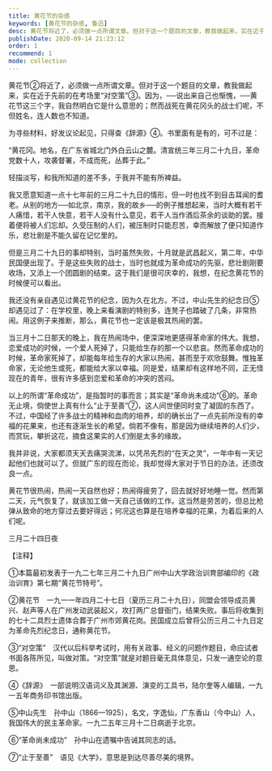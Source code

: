 ```yaml
---
title: 黄花节的杂感
keywords: [黄花节的杂感, 鲁迅]
desc: 黄花节将近了，必须做一点所谓文章。但对于这一个题目的文章，教我做起来，实在近于先前的在考场里“对空策”。因为，──说出来自己也惭愧，──黄花节这三个字，我自然明白它是什么意思的；然而战死在黄花冈头的战士们呢，不但姓名，连人数也不知道。
publishDate: 2020-09-14 21:23:12
order: 1
recommend: 1
mode: collection
---
```


黄花节②将近了，必须做一点所谓文章。但对于这一个题目的文章，教我做起来，实在近于先前的在考场里“对空策”③。因为，──说出来自己也惭愧，──黄花节这三个字，我自然明白它是什么意思的；然而战死在黄花冈头的战士们呢，不但姓名，连人数也不知道。

为寻些材料，好发议论起见，只得查《辞源》④。书里面有是有的，可不过是：

“黄花冈。地名，在广东省城北门外白云山之麓。清宣统三年三月二十九日，革命党数十人，攻袭督署，不成而死，丛葬于此。”

轻描淡写，和我所知道的差不多，于我并不能有所裨益。

我又愿意知道一点十七年前的三月二十九日的情形，但一时也找不到目击耳闻的耆老。从别的地方──如北京，南京，我的故乡──的例子推想起来，当时大概有若干人痛惜，若干人快意，若干人没有什么意见，若干人当作酒后茶余的谈助的罢。接着便将被人们忘却。久受压制的人们，被压制时只能忍苦，幸而解放了便只知道作乐，悲壮剧是不能久留在记忆里的。

但是三月二十九日的事却特别，当时虽然失败，十月就是武昌起义，第二年，中华民国便出现了。于是这些失败的战士，当时也就成为革命成功的先驱，悲壮剧刚要收场，又添上一个团圆剧的结束。这于我们是很可庆幸的，我想，在纪念黄花节的时候便可以看出。

我还没有亲自遇见过黄花节的纪念，因为久在北方。不过，中山先生的纪念日⑤却遇见过了：在学校里，晚上来看演剧的特别多，连凳子也踏破了几条，非常热闹。用这例子来推断，那么，黄花节也一定该是极其热闹的罢。

当三月十二日那天的晚上，我在热闹场中，便深深地更感得革命家的伟大。我想，恋爱成功的时候，一个爱人死掉了，只能给生存的那一个以悲哀。然而革命成功的时候，革命家死掉了，却能每年给生存的大家以热闹，甚而至于欢欣鼓舞。惟独革命家，无论他生或死，都能给大家以幸福。同是爱，结果却有这样地不同，正无怪现在的青年，很有许多感到恋爱和革命的冲突的苦闷。

以上的所谓“革命成功”，是指暂时的事而言；其实是“革命尚未成功”⑥的。革命无止境，倘使世上真有什么“止于至善”⑦，这人间世便同时变了凝固的东西了。不过，中国经了许多战士的精神和血肉的培养，却的确长出了一点先前所没有的幸福的花果来，也还有逐渐生长的希望。倘若不像有，那是因为继续培养的人们少，而赏玩，攀折这花，摘食这果实的人们倒是太多的缘故。

我并非说，大家都须天天去痛哭流涕，以凭吊先烈的“在天之灵”，一年中有一天记起他们也就可以了。但就广东的现在而论，我却觉得大家对于节日的办法，还须改良一点。

黄花节很热闹，热闹一天自然也好；热闹得疲劳了，回去就好好地睡一觉。然而第二天，元气恢复了，就该加工做一天自己该做的工作。这当然是劳苦的，但总比枪弹从致命的地方穿过去要好得远；何况这也算是在培养幸福的花果，为着后来的人们呢。

三月二十四日夜

【注释】

①本篇最初发表于一九二七年三月二十九日广州中山大学政治训育部编印的《政治训育》第七期“黄花节特号”。

②黄花节　一九一一年四月二十七日（夏历三月二十九日），同盟会领导成员黄兴、赵声等人在广州发动武装起义，攻打两广总督衙门，结果失败。事后将收集到的七十二具烈士遗体合葬于广州市郊黄花岗。民国成立后曾将公历三月二十九日定为革命先烈纪念日，通称黄花节。

③“对空策”　汉代以后科举考试时，用有关政事、经义的问题作题目，命应试者书面各陈所见，叫做对策。“对空策”就是对题目毫无具体意见，只发一通空论的意思。

④《辞源》　一部说明汉语词义及其渊源、演变的工具书，陆尔奎等人编辑，一九一五年商务印书馆出版。

⑤中山先生　孙中山（1866—1925），名文，字逸仙，广东香山（今中山）人，我国伟大的民主革命家。一九二五年三月十二日病逝于北京。

⑥“革命尚未成功”　孙中山在遗嘱中告诫其同志的话。

⑦“止于至善”　语见《大学》，意思是到达尽善尽美的境界。
